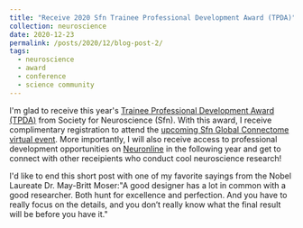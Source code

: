 ```yaml
---
title: "Receive 2020 Sfn Trainee Professional Development Award (TPDA)"
collection: neuroscience
date: 2020-12-23
permalink: /posts/2020/12/blog-post-2/
tags:
  - neuroscience
  - award
  - conference
  - science community
---
```


I'm glad to receive this year's [Trainee Professional Development Award (TPDA)](https://www.sfn.org/meetings/meeting-awards/trainee-professional-development-award) from Society for Neuroscience (Sfn). With this award, I receive complimentary registration to attend the [upcoming Sfn Global Connectome virtual event](https://www.sfn.org/meetings/virtual-events/sfn-global-connectome-a-virtual-event/registration). More importantly, I will also receive access to professional development opportunities on [Neuronline](https://neuronline.sfn.org/) in the following year and get to connect with other receipients who conduct cool neuroscience research!

I'd like to end this short post with one of my favorite sayings from the Nobel Laureate Dr. May-Britt Moser:"A good designer has a lot in common with a good researcher. Both hunt for excellence and perfection. And you have to really focus on the details, and you don’t really know what the final result will be before you have it."
